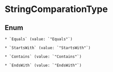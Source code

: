 
# StringComparationType

## Enum


    * `Equals` (value: `"Equals"`)

    * `StartsWith` (value: `"StartsWith"`)

    * `Contains` (value: `"Contains"`)

    * `EndsWith` (value: `"EndsWith"`)



